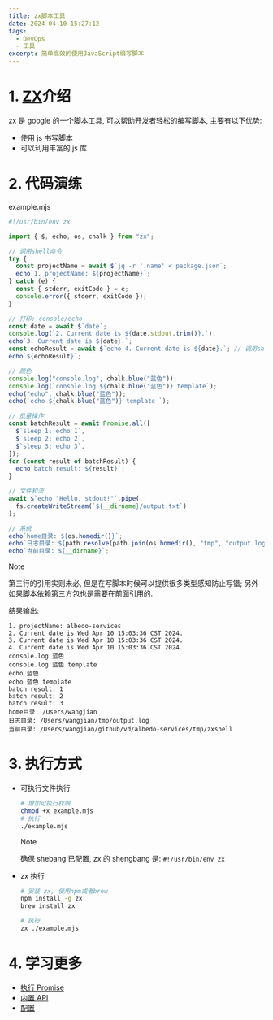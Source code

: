 ```yaml
---
title: zx脚本工具
date: 2024-04-10 15:27:12
tags:
  - DevOps
  - 工具
excerpt: 简单高效的使用JavaScript编写脚本
---
```


# 1. [ZX](https://google.github.io/zx/)介绍

zx 是 google 的一个脚本工具, 可以帮助开发者轻松的编写脚本, 主要有以下优势:

- 使用 js 书写脚本
- 可以利用丰富的 js 库

# 2. 代码演练

example.mjs

```js
#!/usr/bin/env zx

import { $, echo, os, chalk } from "zx";

// 调用shell命令
try {
  const projectName = await $`jq -r '.name' < package.json`;
  echo`1. projectName: ${projectName}`;
} catch (e) {
  const { stderr, exitCode } = e;
  console.error({ stderr, exitCode });
}

// 打印: console/echo
const date = await $`date`;
console.log(`2. Current date is ${date.stdout.trim()}.`);
echo`3. Current date is ${date}.`;
const echoResult = await $`echo 4. Current date is ${date}.`; // 调用shell中的echo如果不获取结果,在脚本输出结果中看不到
echo`${echoResult}`;

// 颜色
console.log("console.log", chalk.blue("蓝色"));
console.log(`console.log ${chalk.blue("蓝色")} template`);
echo("echo", chalk.blue("蓝色"));
echo(`echo ${chalk.blue("蓝色")} template `);

// 批量操作
const batchResult = await Promise.all([
  $`sleep 1; echo 1`,
  $`sleep 2; echo 2`,
  $`sleep 3; echo 3`,
]);
for (const result of batchResult) {
  echo`batch result: ${result}`;
}

// 文件和流
await $`echo "Hello, stdout!"`.pipe(
  fs.createWriteStream(`${__dirname}/output.txt`)
);

// 系统
echo`home目录: ${os.homedir()}`;
echo`日志目录: ${path.resolve(path.join(os.homedir(), "tmp", "output.log"))}`;
echo`当前目录: ${__dirname}`;
```

> [!NOTE]
> 第三行的引用实则未必, 但是在写脚本时候可以提供很多类型感知防止写错;
> 另外如果脚本依赖第三方包也是需要在前面引用的.

结果输出:

```
1. projectName: albedo-services
2. Current date is Wed Apr 10 15:03:36 CST 2024.
3. Current date is Wed Apr 10 15:03:36 CST 2024.
4. Current date is Wed Apr 10 15:03:36 CST 2024.
console.log 蓝色
console.log 蓝色 template
echo 蓝色
echo 蓝色 template
batch result: 1
batch result: 2
batch result: 3
home目录: /Users/wangjian
日志目录: /Users/wangjian/tmp/output.log
当前目录: /Users/wangjian/github/vd/albedo-services/tmp/zxshell
```

# 3. 执行方式

- 可执行文件执行

  ```bash
  # 增加可执行权限
  chmod +x example.mjs
  # 执行
  ./example.mjs
  ```

  > [!NOTE]
  >
  > 确保 shebang 已配置, zx 的 shengbang 是: `#!/usr/bin/env zx`

- zx 执行

  ```bash
  # 安装 zx, 使用npm或者brew
  npm install -g zx
  brew install zx

  # 执行
  zx ./example.mjs
  ```

# 4. 学习更多

- [执行 Promise](https://google.github.io/zx/process-promise)
- [内置 API](https://google.github.io/zx/api)
- [配置](https://google.github.io/zx/configuration)
